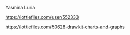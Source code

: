 Yasmina Luria

<https://lottiefiles.com/user/552333>

<https://lottiefiles.com/50628-drawkit-charts-and-graphs>
